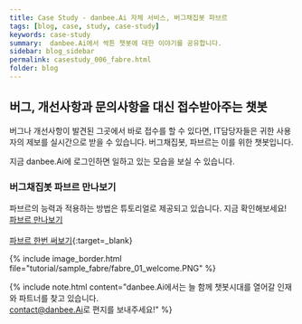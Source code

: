 ```yaml
---
title: Case Study - danbee.Ai 자체 서비스, 버그채집봇 파브르
tags: [blog, case, study, case-study]
keywords: case-study
summary:  danbee.Ai에서 싹튼 챗봇에 대한 이야기를 공유합니다.
sidebar: blog_sidebar
permalink: casestudy_006_fabre.html
folder: blog
---
```



## 버그, 개선사항과 문의사항을 대신 접수받아주는 챗봇
버그나 개선사항이 발견된 그곳에서 바로 접수를 할 수 있다면, IT담당자들은 귀한 사용자의 제보를 실시간으로 받을 수 있습니다.
버그채집봇, 파브르는 이를 위한 챗봇입니다.

지금 danbee.Ai에 로그인하면 일하고 있는 모습을 보실 수 있습니다.

### 버그채집봇 파브르 만나보기
파브르의 능력과 적용하는 방법은 튜토리얼로 제공되고 있습니다.
지금 확인해보세요!
[파브르 만나보기](https://doc.danbee.ai/advanced_bug_hunting_fabre.html) <br/><br/>
[파브르 한번 써보기](https://frogue.danbee.ai/?chatbot_id=4064be4c-a3d1-4663-aa2e-ca9d2d852518){:target=_blank}<br/>

{% include image_border.html file="tutorial/sample_fabre/fabre_01_welcome.PNG" %}

{% include note.html content="danbee.Ai에서는 늘 함께 챗봇시대를 열어갈 인재와 파트너를 찾고 있습니다. <br/> [contact@danbee.Ai](mailto:contact@danbee.ai)로 편지를 보내주세요!" %}

